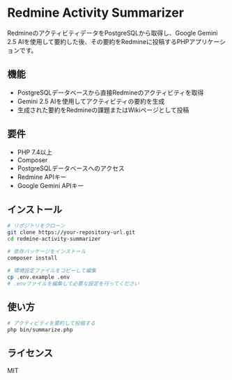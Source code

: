 # Redmine Activity Summarizer

RedmineのアクティビティデータをPostgreSQLから取得し、Google Gemini 2.5 AIを使用して要約した後、その要約をRedmineに投稿するPHPアプリケーションです。

## 機能

- PostgreSQLデータベースから直接Redmineのアクティビティを取得
- Gemini 2.5 AIを使用してアクティビティの要約を生成
- 生成された要約をRedmineの課題またはWikiページとして投稿

## 要件

- PHP 7.4以上
- Composer
- PostgreSQLデータベースへのアクセス
- Redmine APIキー
- Google Gemini APIキー

## インストール

```bash
# リポジトリをクローン
git clone https://your-repository-url.git
cd redmine-activity-summarizer

# 依存パッケージをインストール
composer install

# 環境設定ファイルをコピーして編集
cp .env.example .env
# .envファイルを編集して必要な設定を行ってください
```

## 使い方

```bash
# アクティビティを要約して投稿する
php bin/summarize.php
```

## ライセンス

MIT
